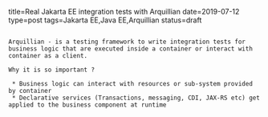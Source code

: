 title=Real Jakarta EE integration tests with Arquillian
date=2019-07-12
type=post
tags=Jakarta EE,Java EE,Arquillian
status=draft
~~~~~~

Arquillian - is a testing framework to write integration tests for business logic that are executed inside a container or interact with container as a client.

Why it is so important ?

 * Business logic can interact with resources or sub-system provided by container
 * Declarative services (Transactions, messaging, CDI, JAX-RS etc) get applied to the business component at runtime
